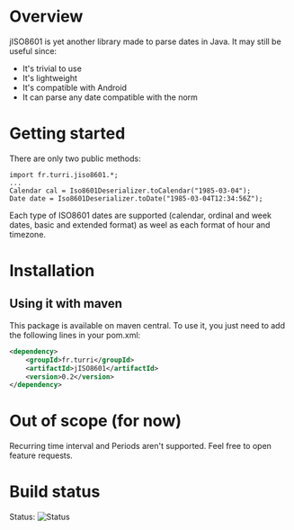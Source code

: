 Overview
========
jISO8601 is yet another library made to parse dates in Java. It may still be useful since:

* It's trivial to use
* It's lightweight
* It's compatible with Android
* It can parse any date compatible with the norm


Getting started
===============

There are only two public methods:

    import fr.turri.jiso8601.*;
    ...
    Calendar cal = Iso8601Deserializer.toCalendar("1985-03-04");
    Date date = Iso8601Deserializer.toDate("1985-03-04T12:34:56Z");


Each type of ISO8601 dates are supported (calendar, ordinal and week dates, basic and extended format)
as weel as each format of hour and timezone.

Installation
============
Using it with maven
-------------------
This package is available on maven central. To use it, you just need to add the following lines in your pom.xml:

```xml
<dependency>
    <groupId>fr.turri</groupId>
    <artifactId>jISO8601</artifactId>
    <version>0.2</version>
</dependency>
```

Out of scope (for now)
=====================
Recurring time interval and Periods aren't supported. Feel free to open feature requests.

Build status
============
Status: ![Status](https://travis-ci.org/gturri/jISO8601.svg?branch=master)
